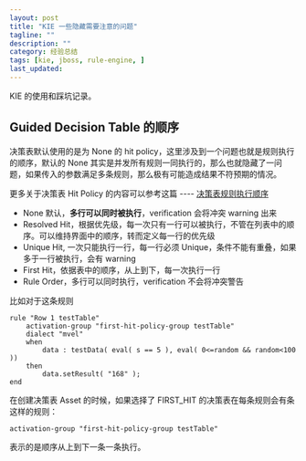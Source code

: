 ```yaml
---
layout: post
title: "KIE 一些隐藏需要注意的问题"
tagline: ""
description: ""
category: 经验总结
tags: [kie, jboss, rule-engine, ]
last_updated:
---
```


KIE 的使用和踩坑记录。

## Guided Decision Table 的顺序

决策表默认使用的是为 None 的 hit policy，这里涉及到一个问题也就是规则执行的顺序，默认的 None 其实是并发所有规则一同执行的，那么也就隐藏了一问题，如果传入的参数满足多条规则，那么极有可能造成结果不符预期的情况。


更多关于决策表 Hit Policy 的内容可以参考这篇 ---- [决策表规则执行顺序](/post/2018/10/assets-in-drools-kie.html)

- None 默认，**多行可以同时被执行**，verification 会将冲突 warning 出来
- Resolved Hit，根据优先级，每一次只有一行可以被执行，不管在列表中的顺序。可以维持界面中的顺序，转而定义每一行的优先级
- Unique Hit, 一次只能执行一行，每一行必须 Unique，条件不能有重叠，如果多于一行被执行，会有 warning
- First Hit，依据表中的顺序，从上到下，每一次执行一行
- Rule Order，多行可以同时执行，verification 不会将冲突警告

比如对于这条规则

    rule "Row 1 testTable"
        activation-group "first-hit-policy-group testTable"
        dialect "mvel"
        when
            data : testData( eval( s == 5 ), eval( 0<=random && random<100 ))
        then
            data.setResult( "168" );
    end

在创建决策表 Asset 的时候，如果选择了 FIRST_HIT 的决策表在每条规则会有条这样的规则：

    activation-group "first-hit-policy-group testTable"

表示的是顺序从上到下一条一条执行。

